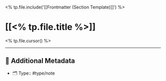 <% tp.file.include('[[Frontmatter (Section Template)]]') %>
	
# [[<% tp.file.title %>]]

<% tp.file.cursor() %>

---

## 📇 Additional Metadata

- 🗂 Type:: #type/note